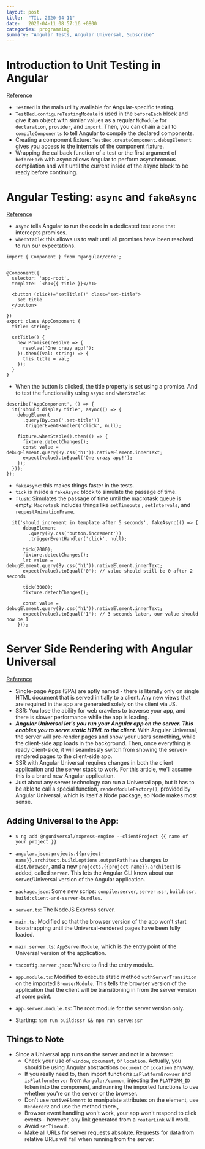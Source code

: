 ```yaml
---
layout: post
title:  "TIL, 2020-04-11"
date:   2020-04-11 08:57:16 +0800
categories: programming
summary: "Angular Tests, Angular Universal, Subscribe"
---
```

# Introduction to Unit Testing in Angular
[Reference](https://alligator.io/angular/introduction-unit-testing/)

- `TestBed` is the main utility available for Angular-specific testing.
- `TestBed.configureTestingModule` is used in the `beforeEach` block and give it an object with similar values as a regular `NgModule` for `declaration`, `provider`, and `import`. Then, you can chain a call to `compileComponents` to tell Angular to compile the declared components.
- Creating a component fixture: `TestBed.createComponent`. `debugElement` gives you access to the internals of the component fixture.
- Wrapping the callback function of a test or the first argument of `beforeEach` with async allows Angular to perform asynchronous compilation and wait until the current inside of the async block to be ready before continuing.

# Angular Testing: `async` and `fakeAsync`
[Reference](https://alligator.io/angular/testing-async-fakeasync/)

- `async` tells Angular to run the code in a dedicated test zone that intercepts promises.
- `whenStable`: this allows us to wait until all promises have been resolved to run our expectations.

```
import { Component } from '@angular/core';


@Component({
  selector: 'app-root',
  template: `<h1<{{ title }}</h1>

  <button (click)="setTitle()" class="set-title">
    set title
  </button>
  `
})
export class AppComponent {
  title: string;

  setTitle() {
    new Promise(resolve => {
      resolve('One crazy app!');
    }).then((val: string) => {
      this.title = val;
    });
  }
}
```

- When the button is clicked, the title property is set using a promise. And to test the functionality using `async` and `whenStable`:

```
describe('AppComponent', () => {
  it('should display title', async(() => {
    debugElement
      .query(By.css('.set-title'))
      .triggerEventHandler('click', null);

    fixture.whenStable().then(() => {
      fixture.detectChanges();
      const value = debugElement.query(By.css('h1')).nativeElement.innerText;
      expect(value).toEqual('One crazy app!');
    });
  }));
});
```

- `fakeAsync`: this makes things faster in the tests.
- `tick` is inside a `fakeAsync` block to simulate the passage of time.
- `flush`: Simulates the passage of time until the macrotask queue is empty. `Macrotask` includes things like `setTimeouts` , `setIntervals`, and `requestAnimationFrame`.

```
  it('should increment in template after 5 seconds', fakeAsync(() => {
      debugElement
        .query(By.css('button.increment'))
        .triggerEventHandler('click', null);

      tick(2000);
      fixture.detectChanges();
      let value = debugElement.query(By.css('h1')).nativeElement.innerText;
      expect(value).toEqual('0'); // value should still be 0 after 2 seconds

      tick(3000);
      fixture.detectChanges();

      const value = debugElement.query(By.css('h1')).nativeElement.innerText;
      expect(value).toEqual('1'); // 3 seconds later, our value should now be 1
    }));
```

# Server Side Rendering with Angular Universal
[Reference](https://alligator.io/angular/angular-universal/)

- Single-page Apps (SPA) are aptly named - there is literally only on single HTML document that is served initially to a client. Any new views that are required in the app are generated solely on the client via JS.
- SSR: You lose the ability for web crawlers to traverse  your app, and there is slower performance while the app is loading.
- ***Angular Universal let's you run your Angular app on the server. This enables you to serve static HTML to the client.*** With Angular Universal, the server will pre-render pages and show your users something, while the client-side app loads in the background. Then, once everything is ready client-side, it will seamlessly switch from showing the server-rendered pages to the client-side app.
- SSR with Angular Universal requires changes in both the client application and the server stack to work. For this article, we'll assume this is a brand new Angular application.
- Just about any server technology can run a Universal app, but it has to be able to call a special function, `renderModuleFactory()`, provided by Angular Universal, which is itself a Node package, so Node makes most sense.

## Adding Universal to the App:

- `$ ng add @nguniversal/express-engine --clientProject {{ name of your project }}`

- `angular.json`: `projects.{{project-name}}.architect.build.options.outputPath` has changes to `dist/browser`, and a new `projects.{{project-name}}.architect` is added, called `server`. This lets the Angular CLI know about our server/Universal version of the Angular application.
- `package.json`: Some new scrips: `compile:server`, `server:ssr`, `build:ssr`, `build:client-and-server-bundles`.
- `server.ts`: The NodeJS Express server.
- `main.ts`: Modified so that the browser version of the app won't start bootstrapping until the Universal-rendered pages have been fully loaded.
- `main.server.ts`: `AppServerModule`, which is the entry point of the Universal version of the application.
- `tsconfig.server.json`: Where to find the entry module.
- `app.module.ts`: Modified to execute static method `withServerTransition` on the imported `BrowserModule`. This tells the browser version of the application that the client will be transitioning in from the server version at some point.
- `app.server.module.ts`: The root module for the server version only.
- Starting: `npm run build:ssr && npm run serve:ssr`

## Things to Note

- Since a Universal app runs on the server and not in a browser:
  - Check your use of `window`, `document`, or `location`. Actually, you should be using Angular abstractions `Document` or `Location` anyway.
  - If you really need to, then import functions `isPlatformBrowser` and `isPlatformServer` from `@angular/common`, injecting the `PLATFORM_ID` token into the component, and running the imported functions to use whether you're on the server or the browser.
  - Don't use `nativeElement` to manipulate attributes on the element, use `Renderer2` and use the method there.,
  - Browser event handling won't work, your app won't respond to click events - however, any link generated from a `routerLink` will work.
  - Avoid `setTimeout`.
  - Make all URLs for server requests absolute. Requests for data from relative URLs will fail when running from the server.
